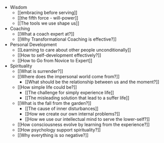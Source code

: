 - Wisdom
    - [[embracing before serving]]
    - [[the fifth force - will-power]]
    - [[The tools we use shape us]]
- Coaching
    - [[What a coach expert at?]]
    - [[Why Transformational Coaching is effective?]]
- Personal Development
    - [[Learning to care about other people unconditionally]]
    - [[How to self-development effectively?]]
    - [[How to Go from Novice to Expert]]
- Spirituality
    - [[What is surrender?]]
    - [[Where does the impersonal world come from?]]
        - [[What should be the relationship between us and the moment?]]
    - [[How simple life could be?]]
        - [[The challenge for simply experience life]]
        - [[The misleading solution that lead to a suffer life]]
    - [[What is the fall from the garden?]]
        - [[The cause of inner disturbances]]
        - [[How we create our own internal problems?]]
        - [[How we use our intellectual mind to serve the lower-self?]]
    - [[How consciousness evolve by learning from the experience?]]
    - [[How psychology support spirituality?]]
    - [[Why everything is so negative?]]
